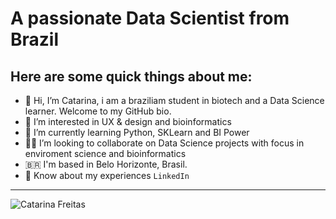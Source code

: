 # **A passionate Data Scientist from Brazil**

## Here are some quick things about me:
- 👋 Hi, I’m Catarina, i am a braziliam student in biotech and a Data Science learner. Welcome to my GitHub bio.
- 👀 I’m interested in UX & design and bioinformatics
- 🌱 I’m currently learning Python, SKLearn and BI Power
- 👨‍💻 I’m looking to collaborate on Data Science projects with focus in enviroment science and bioinformatics
- 🇧🇷  I'm based in Belo Horizonte, Brasil.
- 💬 Know about my experiences `LinkedIn`

---

![Catarina Freitas](https://github-readme-stats.vercel.app/api?username=CatarinaRRF&show_icons=true&theme=tokyonight)
